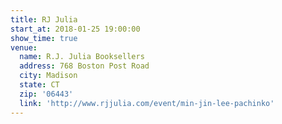```yaml
---
title: RJ Julia
start_at: 2018-01-25 19:00:00
show_time: true
venue:
  name: R.J. Julia Booksellers
  address: 768 Boston Post Road
  city: Madison
  state: CT
  zip: '06443'
  link: 'http://www.rjjulia.com/event/min-jin-lee-pachinko'
---
```



